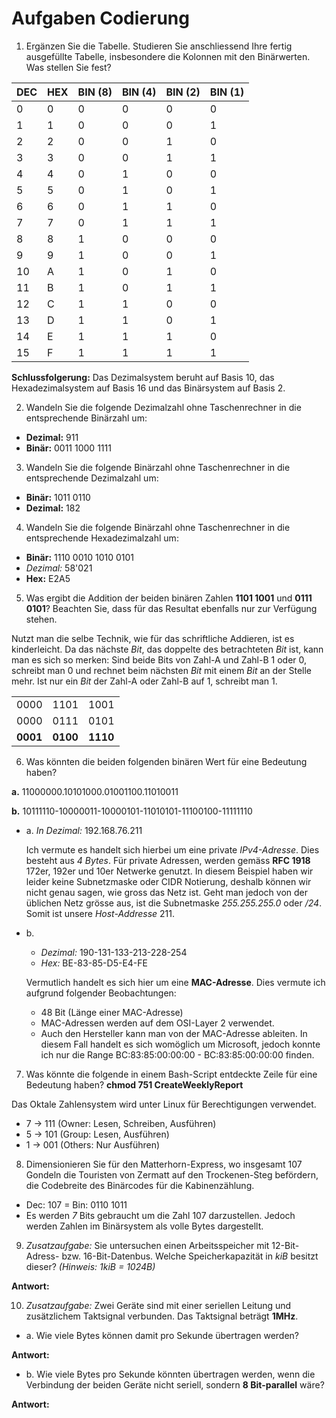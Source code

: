 # Aufgaben Codierung

1. Ergänzen Sie die Tabelle. Studieren Sie anschliessend Ihre fertig ausgefüllte Tabelle, insbesondere die Kolonnen mit den Binärwerten. Was stellen Sie fest?

|DEC|HEX|BIN (8)|BIN (4)|BIN (2)|BIN (1)|
|---|---|-------|-------|-------|-------|
|0|0|0|0|0|0|
|1|1|0|0|0|1|
|2|2|0|0|1|0|
|3|3|0|0|1|1|
|4|4|0|1|0|0|
|5|5|0|1|0|1|
|6|6|0|1|1|0|
|7|7|0|1|1|1|
|8|8|1|0|0|0|
|9|9|1|0|0|1|
|10|A|1|0|1|0|
|11|B|1|0|1|1|
|12|C|1|1|0|0|
|13|D|1|1|0|1|
|14|E|1|1|1|0|
|15|F|1|1|1|1|

**Schlussfolgerung:** Das Dezimalsystem beruht auf Basis 10, das Hexadezimalsystem auf Basis 16 und das Binärsystem auf Basis 2.

2. Wandeln Sie die folgende Dezimalzahl ohne Taschenrechner in die entsprechende Binärzahl um:

- **Dezimal:** 911
- **Binär:** 0011 1000 1111

3. Wandeln Sie die folgende Binärzahl ohne Taschenrechner in die entsprechende Dezimalzahl um:

- **Binär:** 1011 0110
- **Dezimal:** 182

4. Wandeln Sie die folgende Binärzahl ohne Taschenrechner in die entsprechende Hexadezimalzahl um:

- **Binär:** 1110 0010 1010 0101
- *Dezimal:* 58'021
- **Hex:** E2A5

5. Was ergibt die Addition der beiden binären Zahlen **1101 1001** und **0111 0101**? Beachten Sie, dass für das Resultat ebenfalls nur zur Verfügung stehen.

Nutzt man die selbe Technik, wie für das schriftliche Addieren, ist es kinderleicht. Da das nächste *Bit*, das doppelte des betrachteten *Bit* ist, kann man es sich so merken: Sind beide Bits von Zahl-A und Zahl-B 1 oder 0, schreibt man 0 und rechnet beim nächsten *Bit* mit einem *Bit* an der Stelle mehr. Ist nur ein *Bit* der Zahl-A oder Zahl-B auf 1, schreibt man 1.

|    |    |    |
|----|----|----|
|0000|1101|1001|
|0000|0111|0101|
|**0001**|**0100**|**1110**|

6. Was könnten die beiden folgenden binären Wert für eine Bedeutung haben?

**a.** 11000000.10101000.01001100.11010011

**b.** 10111110-10000011-10000101-11010101-11100100-11111110

- a. *In Dezimal:* 192.168.76.211

  Ich vermute es handelt sich hierbei um eine private *IPv4-Adresse*. Dies besteht aus *4 Bytes*. Für private Adressen, werden gemäss **RFC 1918** 172er, 192er und 10er Netwerke genutzt. In diesem Beispiel haben wir leider keine Subnetzmaske oder CIDR Notierung, deshalb können wir nicht genau sagen, wie gross das Netz ist. Geht man jedoch von der üblichen Netz grösse aus, ist die Subnetmaske *255.255.255.0* oder */24*. Somit ist unsere *Host-Addresse* 211.

- b.
  - *Dezimal:* 190-131-133-213-228-254
  - *Hex:* BE-83-85-D5-E4-FE

  Vermutlich handelt es sich hier um eine **MAC-Adresse**. Dies vermute ich aufgrund folgender Beobachtungen:

  - 48 Bit (Länge einer MAC-Adresse)
  - MAC-Adressen werden auf dem OSI-Layer 2 verwendet.
  - Auch den Hersteller kann man von der MAC-Adresse ableiten. In diesem Fall handelt es sich womöglich um Microsoft, jedoch konnte ich nur die Range BC:83:85:00:00:00 - BC:83:85:00:00:00 finden.
  
7. Was könnte die folgende in einem Bash-Script entdeckte
Zeile für eine Bedeutung haben? **chmod 751 CreateWeeklyReport**

Das Oktale Zahlensystem wird unter Linux für Berechtigungen verwendet.

- 7 -> 111 (Owner: Lesen, Schreiben, Ausführen)
- 5 -> 101 (Group: Lesen, Ausführen)
- 1 -> 001 (Others: Nur Ausführen)

8. Dimensionieren Sie für den Matterhorn-Express, wo insgesamt 107 Gondeln die Touristen von Zermatt auf den Trockenen-Steg befördern, die Codebreite des Binärcodes für die Kabinenzählung.

- Dec: 107 = Bin: 0110 1011
- Es werden *7* Bits gebraucht um die Zahl 107 darzustellen. Jedoch werden Zahlen im Binärsystem als volle Bytes dargestellt.

9. *Zusatzaufgabe:* Sie untersuchen einen Arbeitsspeicher mit 12-Bit-Adress- bzw. 16-Bit-Datenbus.
Welche Speicherkapazität in *kiB* besitzt dieser? *(Hinweis: 1kiB = 1024B)*

**Antwort:**

10. *Zusatzaufgabe:* Zwei Geräte sind mit einer seriellen Leitung und zusätzlichem Taktsignal verbunden. Das Taktsignal beträgt **1MHz**.

- a. Wie viele Bytes können damit pro Sekunde übertragen werden?

**Antwort:**

- b. Wie viele Bytes pro Sekunde könnten übertragen werden, wenn die Verbindung der beiden Geräte nicht seriell, sondern **8 Bit-parallel** wäre?

**Antwort:**
